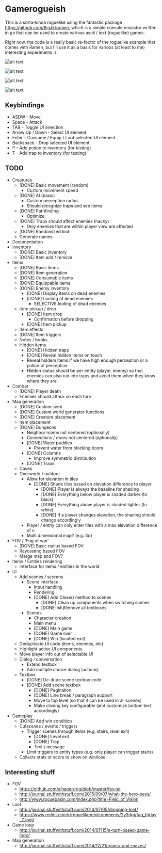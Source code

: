 # Gamerogueish

This is a sorta-kinda roguelike using the fantastic package https://github.com/BigJk/ramen, which is a simple console emulator written in go that can be used to create various ascii / text (roguelike) games.

Right now, the code is a really basic re-factor of the roguelike example that comes with Ramen, but I'll use it as a basis for various (at least to me) interesting experiments :)


![alt text](https://raw.githubusercontent.com/Flokey82/go_gens/master/gamerogueish/images/rgb.png "rogue-ish")

![alt text](https://raw.githubusercontent.com/Flokey82/go_gens/master/gamerogueish/images/rgb2.png "next to the exit")

![alt text](https://raw.githubusercontent.com/Flokey82/go_gens/master/gamerogueish/images/rgb3.png "story panel")

![alt text](https://raw.githubusercontent.com/Flokey82/go_gens/master/gamerogueish/images/rgb4.png "elevation")

## Keybindings

* ASDW - Move
* Space - Attack
* TAB - Toggle UI selection
* Arrow Up / Down - Select UI element
* Enter - Consume / Equip / Loot selected UI element
* Backspace - Drop selected UI element
* P - Add potion to inventory (for testing)
* T - Add trap to inventory (for testing)

## TODO

* Creatures
  * [DONE] Basic movement (random)
    * Custom movement speed
  * [DONE] AI (basic)
    * Custom perception radius
    * Should recognize traps and see items
  * [DONE] Pathfinding
    * Optimize
  * [DONE] Traps should affect enemies (hacky)
    * Only enemies that are within player view are affected
  * [DONE] Randomized loot
  * Generate names
* Documentation
* Inventory
  * [DONE] Basic inventory
  * [DONE] Item add / remove
* Items
  * [DONE] Basic items
  * [DONE] Item generation
  * [DONE] Consumable items
  * [DONE] Equippable items
  * [DONE] Enemy inventory
    * [DONE] Display items on dead enemies
    * [DONE] Looting of dead enemies
      * SELECTIVE looting of dead enemies
  * Item pickup / drop
    * [DONE] Item drop
      * Confirmation before dropping
    * [DONE] Item pickup
  * Item effects
  * [DONE] Item triggers
  * Notes / books
  * Hidden items
    * [DONE] Hidden traps
    * [DONE] Reveal hidden items on touch
    * Reveal hiddem items if we have high enough perception or a potion of perception
    * Hidden status should be per entity (player, enemy) so that enemies can also run into traps and avoid them when they know where they are
* Combat
  * [DONE] Player death
  * Enemies should attack on each turn
* Map generation
  * [DONE] Custom seed
  * [DONE] Custom world generator functions
  * [DONE] Creature placement
  * Item placement
  * [DONE] Dungeons
    * Neighbor rooms not centered (optionally)
    * Connections / doors not centered (optionally)
    * [DONE] Water puddles
      * Prevent water from blocking doors
    * [DONE] Columns
      * Improve symmetric distribution
    * [DONE] Traps
  * Caves
  * Overworld / outdoor
    * Allow for elevation in tiles
      * [DONE] Shade tiles based on elevation difference to player
        * [DONE] Player is always the baseline for shading
        * [DONE] Everything below player is shaded darker (to black)
        * [DONE] Everything above player is shaded lighter (to white)
        * [DONE] If a player changes elevation, the shading should change accordingly
    * Player / entity can only enter tiles with a max elevation difference of n
    * Multi dimensional map? (e.g. 3d)
* FOV / 'Fog of war'
  * [DONE] Basic radius based FOV
  * Raycasting based FOV
  * Merge map and FOV?
* Items / Entities rendering
  * Interface for items / entities in the world
* UI
  * Add scenes / screens
    * Scene interface
      * Input handling
      * Rendering
      * [DONE] Add Close() method to scenes
        * [DONE] Clean up components when switching scenes
        * [DONE-ish]Remove all textboxes
    * Scenes
      * Character creation
      * Main menu
      * [DONE] Main game
      * [DONE] Game over
      * [DONE] Win (located exit)
  * Deduplicate UI code (items, enemies, etc)
  * Highlight active UI components
  * Move player info out of selectable UI
  * Dialog / conversation
    * Extend textbox
    * Add multiple choice dialog (actions)
  * Textbox
    * [DONE] De-dupe scene textbox code
    * [DONE] Add scene textbox
      * [DONE] Pagination
      * [DONE] Line break / paragraph support
      * Move to top level (so that it can be used in all scenes)
      * Make closing key configurable (and customize bottom text accordingly)
* Gameplay
  * [DONE] Add win condition
  * Cutscenes / events / triggers
    * Trigger scenes through items (e.g. stairs, level exit)
      * [DONE] Level exit
      * [DONE] Trap
      * Text / message
    * Limit triggers to entity types (e.g. only player can trigger stairs)
  * Collects stats or score to show on win/lose

## Interesting stuff

* FOV
  * https://github.com/ajhager/rog/blob/master/fov.go
  * http://journal.stuffwithstuff.com/2015/09/07/what-the-hero-sees/
  * http://www.roguebasin.com/index.php?title=Field_of_Vision
* Loot
  * http://journal.stuffwithstuff.com/2014/07/05/dropping-loot/
  * https://www.reddit.com/r/roguelikedev/comments/2y3rkg/faq_friday_7_loot/
* Game loop
  * http://journal.stuffwithstuff.com/2014/07/15/a-turn-based-game-loop/
* Map generation
  * http://journal.stuffwithstuff.com/2014/12/21/rooms-and-mazes/